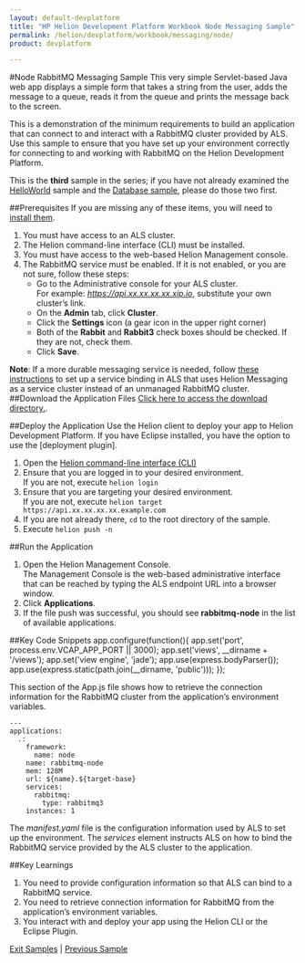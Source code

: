 ```yaml
---
layout: default-devplatform
title: "HP Helion Development Platform Workbook Node Messaging Sample"
permalink: /helion/devplatform/workbook/messaging/node/
product: devplatform

---
```

<!--UNDER REVISION-->
#Node RabbitMQ Messaging Sample
This very simple Servlet-based Java web app displays a simple form that takes a string from the user, adds the message to a queue, reads it from the queue and prints the message back to the screen.

This is a demonstration of the minimum requirements to build an application that can connect to and interact with a RabbitMQ cluster provided by ALS. Use this sample to ensure that you have set up your environment correctly for connecting to and working with RabbitMQ on the Helion Development Platform.

This is the **third** sample in the series; if you have not already examined the [HelloWorld](/helion/devplatform/workbook/helloworld/node/) sample and the [Database sample](/helion/devplatform/workbook/database/node/), please do those two first.

##Prerequisites
If you are missing any of these items, you will need to [install them](/helion/devplatform/appdev/).

1.	You must have access to an ALS cluster.
2.	The Helion command-line interface (CLI) must be installed.
3.	You must have access to the web-based Helion Management console.
3. The RabbitMQ service must be enabled. If it is not enabled, or you are not sure, follow these steps: 
	- Go to the Administrative console for your ALS cluster. <br>For example: *https://api.xx.xx.xx.xx.xip.io*, substitute your own cluster’s link.
	- On the **Admin** tab, click **Cluster**.
	- Click the **Settings** icon (a gear icon in the upper right corner)
	- Both of the **Rabbit** and **Rabbit3** check boxes should be checked. If they are not, check them.
	- Click **Save**.

**Note**: If a more durable messaging service is needed, follow [these instructions](http://dbaas/docs) to set up a service binding in ALS that uses Helion Messaging as a service cluster instead of an unmanaged RabbitMQ cluster.
##Download the Application Files
[Click here to access the download directory.](https://github.com/HelionDevPlatform/helion-rabbitmq-node).

##Deploy the Application
Use the Helion client to deploy your app to Helion Development Platform.  If you have Eclipse installed, you have the option to use the [deployment plugin].

1.	Open the [Helion command-line interface (CLI)](/als/v1/user/reference/client-ref/)
2.	Ensure that you are logged in to your desired environment.  <br>If you are not, execute `helion login` 
3.	Ensure that you are targeting your desired environment.  <br> If you are not, execute `helion target https://api.xx.xx.xx.xx.example.com`
4.	If you are not already there, `cd` to the root directory of the sample.
5.	Execute `helion push -n`

##Run the Application
1.	Open the Helion Management Console. <br> The Management Console is the web-based administrative interface that can be reached by typing the ALS endpoint URL into a browser window.
2.	Click **Applications**.
3.	If the file push was successful, you should see **rabbitmq-node** in the list of available applications.

##Key Code Snippets
	app.configure(function(){
	  app.set('port', process.env.VCAP_APP_PORT || 3000);
	  app.set('views', __dirname + '/views');
	  app.set('view engine', 'jade');
	  app.use(express.bodyParser());
	  app.use(express.static(path.join(__dirname, 'public')));
	});


This section of the App.js file shows how to retrieve the connection information for the RabbitMQ cluster from the application’s environment variables.
	
	---
	applications:
	  .:
	    framework:
	      name: node
	    name: rabbitmq-node
	    mem: 128M
	    url: ${name}.${target-base}
	    services:
	      rabbitmq:
	        type: rabbitmq3
	    instances: 1

The *manifest.yaml* file is the configuration information used by ALS to set up the environment. The *services* element instructs ALS on how to bind the RabbitMQ service provided by the ALS cluster to the application.

##Key Learnings
1.	You need to provide configuration information so that ALS can bind to a RabbitMQ service.
2.	You need to retrieve connection information for RabbitMQ from the application’s environment variables.
3.	You interact with and deploy your app using the Helion CLI or the Eclipse Plugin.

[Exit Samples](/helion/devplatform/) | [Previous Sample](/helion/devplatform/workbook/database/node/)